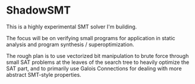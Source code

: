 # ShadowSMT

This is a highly experimental SMT solver I'm building.

The focus will be on verifying small programs for application in static analysis and program synthesis / superoptimization.

The rough plan is to use vectorized bit manipulation to brute force through small SAT problems at the leaves of the search tree to heavily optimize the SAT part, and to primarily use Galois Connections for dealing with more abstract SMT-style properties.